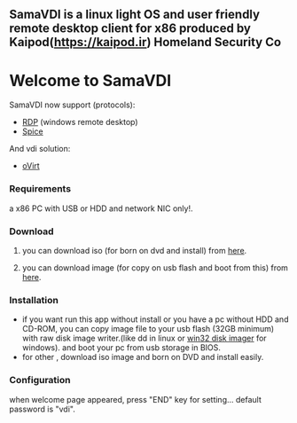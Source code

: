 ## SamaVDI is a linux light OS and user friendly remote desktop client for x86 produced by Kaipod(https://kaipod.ir) Homeland Security Co 

# Welcome to SamaVDI

SamaVDI now support (protocols):
- [RDP](https://en.wikipedia.org/wiki/Remote_Desktop_Protocol) (windows remote desktop)
- [Spice](https://www.spice-space.org/)

And vdi solution:
- [oVirt](https://www.ovirt.org/)

### Requirements
  a x86 PC with USB or HDD and network NIC only!.
### Download
  
  1) you can download iso (for born on dvd and install) from [here](http://kaipod.ir/products/SAMA_VDI_v2.0-cdrom.zip).
  
  2) you can download image (for copy on usb flash and boot from this)  from [here](http://kaipod.ir/products/SAMA_VDI_v2.0-img.zip).
  
### Installation

 - if you want run this app without install or you have a pc without HDD and CD-ROM, you can copy image file to your usb flash (32GB minimum) with raw disk image writer.(like dd in linux or [win32 disk imager](https://sourceforge.net/projects/win32diskimager/) for windows). and boot your pc from usb storage in BIOS.
 - for other , download iso image and born on DVD and install easily.
### Configuration
  when welcome page appeared, press "END" key for setting... default password is "vdi".
